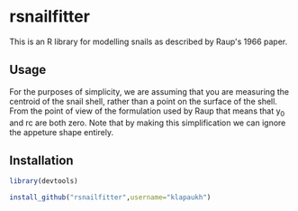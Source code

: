 # rsnailfitter

This is an R library for modelling snails as described by Raup's 1966 paper. 

## Usage

For the purposes of simplicity, we are assuming that you are measuring the
centroid of the snail shell, rather than a point on the surface of the shell.
From the point of view of the formulation used by Raup that means that 
y<sub>0</sub> and r</sub>c</sub> are both zero. Note that by making this 
simplification we can ignore the appeture shape entirely.

## Installation

```r
library(devtools)

install_github("rsnailfitter",username="klapaukh")
```
